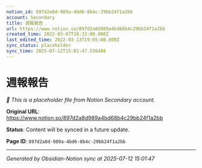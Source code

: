 ```yaml
---
notion_id: 897d2a8d-989a-4bd6-8b4c-29bb24f1a2bb
account: Secondary
title: 週報報告
url: https://www.notion.so/897d2a8d989a4bd68b4c29bb24f1a2bb
created_time: 2022-03-07T18:32:00.000Z
last_edited_time: 2022-03-13T19:05:00.000Z
sync_status: placeholder
sync_time: 2025-07-12T15:01:47.536488
---
```


# 週報報告

*🔄 This is a placeholder file from Notion Secondary account.*

**Original URL**: https://www.notion.so/897d2a8d989a4bd68b4c29bb24f1a2bb

**Status**: Content will be synced in a future update.

**Page ID**: `897d2a8d-989a-4bd6-8b4c-29bb24f1a2bb`

---

*Generated by Obsidian-Notion sync at 2025-07-12 15:01:47*
